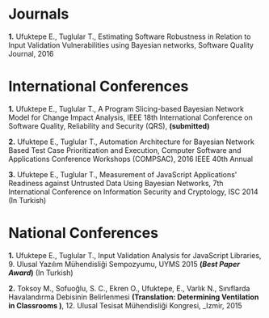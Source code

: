 # Journals
**1.** Ufuktepe E., Tuglular T., Estimating Software Robustness in Relation to Input Validation Vulnerabilities using Bayesian networks, Software Quality Journal, 2016

# International Conferences

**1.** Ufuktepe E., Tuglular T., A Program Slicing-based Bayesian Network Model for Change Impact Analysis, IEEE 18th International Conference on Software Quality, Reliability and Security (QRS), **(submitted)**

**2.** Ufuktepe E., Tuglular T., Automation Architecture for Bayesian Network Based Test Case Prioritization and Execution, Computer Software and Applications Conference Workshops (COMPSAC), 2016 IEEE 40th Annual

**3.** Ufuktepe E., Tuglular T., Measurement of JavaScript Applications' Readiness against Untrusted Data Using Bayesian Networks, 7th International Conference on Information Security and Cryptology, ISC 2014 (In Turkish)

# National Conferences
**1.** Ufuktepe E., Tuglular T., Input Validation Analysis for JavaScript Libraries, 9. Ulusal Yazılım Mühendisliği Sempozyumu, UYMS 2015 **(_Best Paper Award_)** (In Turkish)

**2.** Toksoy M., Sofuoğlu, S. C., Ekren O., Ufuktepe, E., Varlık N., Sınıflarda Havalandırma Debisinin Belirlenmesi **(Translation: Determining Ventilation in Classrooms )**, 12. Ulusal Tesisat Mühendisliği Kongresi, _Izmir, 2015
